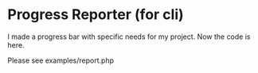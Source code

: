 # Progress Reporter (for cli)

I made a progress bar with specific needs for my project. Now the code is here.


Please see examples/report.php
